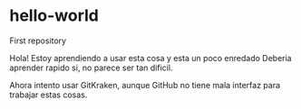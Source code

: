 # hello-world
First repository

Hola! Estoy aprendiendo a usar esta cosa y esta un poco enredado
Deberia aprender rapido si, no parece ser tan dificil.

Ahora intento usar GitKraken, aunque GitHub no tiene mala interfaz
para trabajar estas cosas.